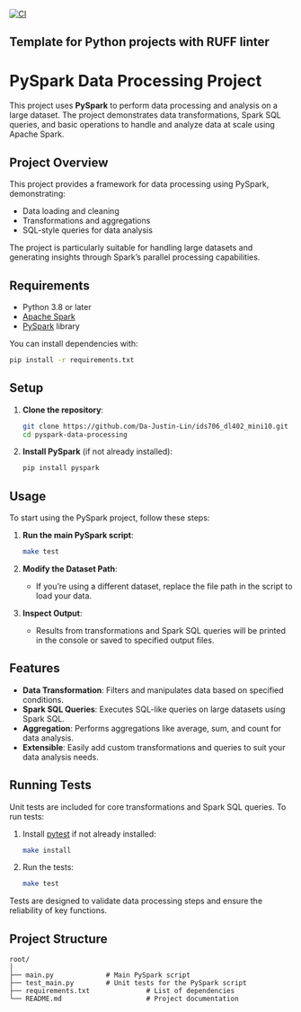 [![CI](https://github.com/Da-Justin-Lin/ids706_dl402_mini10/actions/workflows/cicd.yml/badge.svg)](https://github.com/Da-Justin-Lin/ids706_dl402_mini10/actions/workflows/cicd.yml)
## Template for Python projects with RUFF linter

# PySpark Data Processing Project

This project uses **PySpark** to perform data processing and analysis on a large dataset. The project demonstrates data transformations, Spark SQL queries, and basic operations to handle and analyze data at scale using Apache Spark.

## Project Overview

This project provides a framework for data processing using PySpark, demonstrating:
- Data loading and cleaning
- Transformations and aggregations
- SQL-style queries for data analysis

The project is particularly suitable for handling large datasets and generating insights through Spark’s parallel processing capabilities.

## Requirements

- Python 3.8 or later
- [Apache Spark](https://spark.apache.org/)
- [PySpark](https://pypi.org/project/pyspark/) library

You can install dependencies with:
```bash
pip install -r requirements.txt
```

## Setup

1. **Clone the repository**:
   ```bash
   git clone https://github.com/Da-Justin-Lin/ids706_dl402_mini10.git
   cd pyspark-data-processing
   ```

2. **Install PySpark** (if not already installed):
   ```bash
   pip install pyspark
   ```

## Usage

To start using the PySpark project, follow these steps:

1. **Run the main PySpark script**:
   ```bash
   make test
   ```

2. **Modify the Dataset Path**:
   - If you’re using a different dataset, replace the file path in the script to load your data.

3. **Inspect Output**:
   - Results from transformations and Spark SQL queries will be printed in the console or saved to specified output files.

## Features

- **Data Transformation**: Filters and manipulates data based on specified conditions.
- **Spark SQL Queries**: Executes SQL-like queries on large datasets using Spark SQL.
- **Aggregation**: Performs aggregations like average, sum, and count for data analysis.
- **Extensible**: Easily add custom transformations and queries to suit your data analysis needs.

## Running Tests

Unit tests are included for core transformations and Spark SQL queries. To run tests:

1. Install [pytest](https://pypi.org/project/pytest/) if not already installed:
   ```bash
   make install
   ```

2. Run the tests:
   ```bash
   make test
   ```

Tests are designed to validate data processing steps and ensure the reliability of key functions.

## Project Structure

```
root/
│                     
├── main.py             # Main PySpark script
├── test_main.py        # Unit tests for the PySpark script
├── requirements.txt              # List of dependencies
└── README.md                     # Project documentation
```
